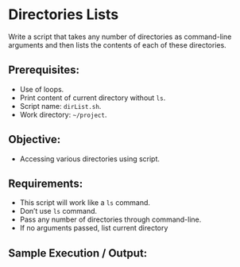 # Directories Lists

Write a script that takes any number of directories as command-line arguments and then lists the contents of each of these directories.

## Prerequisites:

- Use of loops.
- Print content of current directory without `ls`.
- Script name: `dirList.sh`.
- Work directory: `~/project`.

## Objective:

- Accessing various directories using script.

## Requirements:

- This script will work like a `ls` command.
- Don’t use `ls` command.
- Pass any number of directories through command-line.
- If no arguments passed, list current directory

## Sample Execution / Output:
